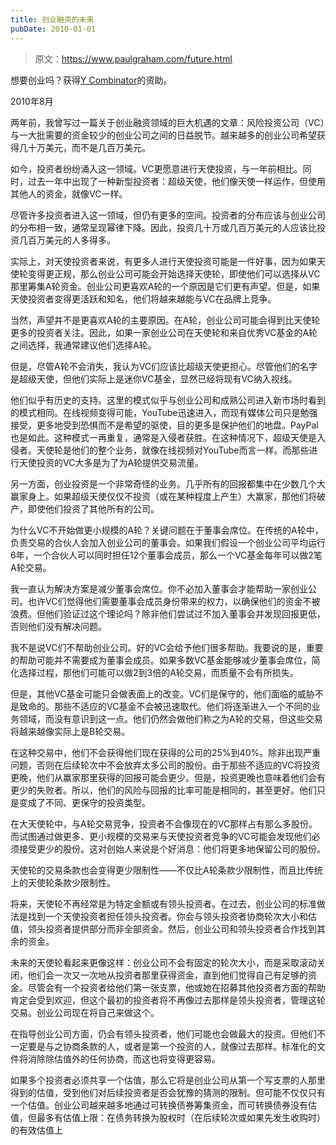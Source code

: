 ```yaml
---
title: 创业融资的未来
pubDate: 2010-01-01
---
```


> 原文：https://www.paulgraham.com/future.html 

            
想要创业吗？获得[Y Combinator](http://ycombinator.com/apply.html)的资助。

2010年8月

两年前，我曾写过一篇关于创业融资领域的巨大机遇的文章：风险投资公司（VC）与一大批需要的资金较少的创业公司之间的日益脱节。越来越多的创业公司希望获得几十万美元，而不是几百万美元。

如今，投资者纷纷涌入这一领域。VC更愿意进行天使投资，与一年前相比。同时，过去一年中出现了一种新型投资者：超级天使，他们像天使一样运作，但使用其他人的资金，就像VC一样。

尽管许多投资者进入这一领域，但仍有更多的空间。投资者的分布应该与创业公司的分布相一致，通常呈现幂律下降。因此，投资几十万或几百万美元的人应该比投资几百万美元的人多得多。

实际上，对天使投资者来说，有更多人进行天使投资可能是一件好事，因为如果天使轮变得更正规，那么创业公司可能会开始选择天使轮，即使他们可以选择从VC那里筹集A轮资金。创业公司更喜欢A轮的一个原因是它们更有声望。但是，如果天使投资者变得更活跃和知名，他们将越来越能与VC在品牌上竞争。

当然，声望并不是更喜欢A轮的主要原因。在A轮，创业公司可能会得到比天使轮更多的投资者关注。因此，如果一家创业公司在天使轮和来自优秀VC基金的A轮之间选择，我通常建议他们选择A轮。

但是，尽管A轮不会消失，我认为VC们应该比超级天使更担心。尽管他们的名字是超级天使，但他们实际上是迷你VC基金，显然已经将现有VC纳入视线。

他们似乎有历史的支持。这里的模式似乎与创业公司和成熟公司进入新市场时看到的模式相同。在线视频变得可能，YouTube迅速进入，而现有媒体公司只是勉强接受，更多地受到恐惧而不是希望的驱使，目的更多是保护他们的地盘。PayPal也是如此。这种模式一再重复，通常是入侵者获胜。在这种情况下，超级天使是入侵者。天使轮是他们的整个业务，就像在线视频对YouTube而言一样。而那些进行天使投资的VC大多是为了为A轮提供交易流量。

另一方面，创业投资是一个非常奇怪的业务。几乎所有的回报都集中在少数几个大赢家身上。如果超级天使仅仅不投资（或在某种程度上产生）大赢家，那他们将破产，即使他们投资了其他所有的公司。

为什么VC不开始做更小规模的A轮？关键问题在于董事会席位。在传统的A轮中，负责交易的合伙人会加入创业公司的董事会。如果我们假设一个创业公司平均运行6年，一个合伙人可以同时担任12个董事会成员，那么一个VC基金每年可以做2笔A轮交易。

我一直认为解决方案是减少董事会席位。你不必加入董事会才能帮助一家创业公司。也许VC们觉得他们需要董事会成员身份带来的权力，以确保他们的资金不被浪费。但他们验证过这个理论吗？除非他们尝试过不加入董事会并发现回报更低，否则他们没有解决问题。

我不是说VC们不帮助创业公司。好的VC会给予他们很多帮助。我要说的是，重要的帮助可能并不需要成为董事会成员。如果多数VC基金能够减少董事会席位，简化选择过程，那他们可能可以做2到3倍的A轮交易，而质量不会有所损失。

但是，其他VC基金可能只会做表面上的改变。VC们是保守的，他们面临的威胁不是致命的。那些不适应的VC基金不会被迅速取代。他们将逐渐进入一个不同的业务领域，而没有意识到这一点。他们仍然会做他们称之为A轮的交易，但这些交易将越来越像实际上是B轮交易。

在这种交易中，他们不会获得他们现在获得的公司的25%到40%。除非出现严重问题，否则在后续轮次中不会放弃太多公司的股份。由于那些不适应的VC将投资更晚，他们从赢家那里获得的回报可能会更少。但是，投资更晚也意味着他们会有更少的失败者。所以，他们的风险与回报的比率可能是相同的，甚至更好。他们只是变成了不同、更保守的投资类型。

在大天使轮中，与A轮交易竞争，投资者不会像现在的VC那样占有那么多股份。而试图通过做更多、更小规模的交易来与天使投资者竞争的VC可能会发现他们必须接受更少的股份。这对创始人来说是个好消息：他们将更多地保留公司的股份。

天使轮的交易条款也会变得更少限制性——不仅比A轮条款少限制性，而且比传统上的天使轮条款少限制性。

将来，天使轮不再经常是为特定金额或有领头投资者。在过去，创业公司的标准做法是找到一个天使投资者担任领头投资者。你会与领头投资者协商轮次大小和估值，领头投资者提供部分而非全部资金。然后，创业公司和领头投资者合作找到其余的资金。

未来的天使轮看起来更像这样：创业公司不会有固定的轮次大小，而是采取滚动关闭，他们会一次又一次地从投资者那里获得资金，直到他们觉得自己有足够的资金。尽管会有一个投资者给他们第一张支票，他或她在招募其他投资者方面的帮助肯定会受到欢迎，但这个最初的投资者将不再像过去那样是领头投资者，管理这轮交易。创业公司现在将自己来做这个。

在指导创业公司方面，仍会有领头投资者，他们可能也会做最大的投资。但他们不一定要是与之协商条款的人，或者是第一个投资的人，就像过去那样。标准化的文件将消除除估值外的任何协商，而这也将变得更容易。

如果多个投资者必须共享一个估值，那么它将是创业公司从第一个写支票的人那里得到的估值，受到他们对后续投资者是否会犹豫的猜测的限制。但可能不仅仅只有一个估值。创业公司越来越多地通过可转换债券筹集资金，而可转换债券没有估值，但最多有估值上限：在债务转换为股权时（在后续轮次或如果先发生收购时）的有效估值上